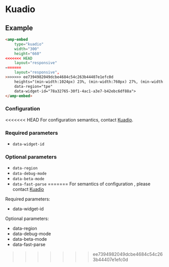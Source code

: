 <!---
Copyright 2018 The AMP HTML Authors. All Rights Reserved.

Licensed under the Apache License, Version 2.0 (the "License");
you may not use this file except in compliance with the License.
You may obtain a copy of the License at

      http://www.apache.org/licenses/LICENSE-2.0

Unless required by applicable law or agreed to in writing, software
distributed under the License is distributed on an "AS-IS" BASIS,
WITHOUT WARRANTIES OR CONDITIONS OF ANY KIND, either express or implied.
See the License for the specific language governing permissions and
limitations under the License.
-->


# Kuadio

## Example

```html
<amp-embed
    type="kuadio"
    width="300"
    height="660"
<<<<<<< HEAD
    layout="responsive"
=======
    layout="responsive",
>>>>>>> ee7394982049dcbe4684c54c263b44407e1efc0d
    heights="(min-width:1024px) 23%, (min-width:760px) 27%, (min-width:480px) 72%, 220%"
    data-region="tpe"
    data-widget-id="78a32765-30f1-4ac1-a3e7-b42ebc6df88a">
</amp-embed>
```

### Configuration

<<<<<<< HEAD
For configuration semantics, contact [Kuadio](https://www.tenmax.io/kuadio).

### Required parameters

- `data-widget-id`

### Optional parameters

- `data-region`
- `data-debug-mode`
- `data-beta-mode`
- `data-fast-parse`
=======
For semantics of configuration , please contact [Kuadio](https://www.tenmax.io/kuadio)

Required parameters:
- data-widget-id

Optional parameters:
- data-region
- data-debug-mode
- data-beta-mode
- data-fast-parse
>>>>>>> ee7394982049dcbe4684c54c263b44407e1efc0d
